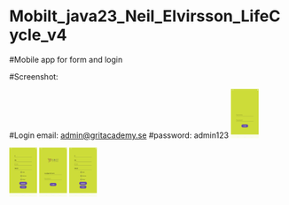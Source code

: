 # Mobilt_java23_Neil_Elvirsson_LifeCycle_v4

#Mobile app for form and login

#Screenshot:

#Login email: admin@gritacademy.se
#password: admin123
<img 
  src="Screenshot_20240905_175057.png" 
  alt="login page" 
  title="loginpage"
  style="display: inline-block; margin: 0 auto; max-width: 50px">

  <img 
  src="Screenshot_20240905_174750.png" 
  alt="register page" 
  title="register page"
  style="display: inline-block; margin: 0 auto; max-width: 50px">
  <img 
  src="Screenshot_20240906_224039.png" 
  alt="register page" 
  title="register page"
  style="display: inline-block; margin: 0 auto; max-width: 50px">
    <img 
  src="Screenshot_20240905_174750.png" 
  alt="register page" 
  title="register page"
  style="display: inline-block; margin: 0 auto; max-width: 50px">
  


